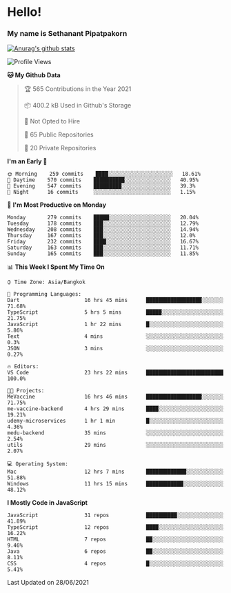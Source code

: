 # Hello!
### My name is Sethanant Pipatpakorn

[![Anurag's github stats](https://github-readme-stats.vercel.app/api?username=thetkpark&count_private=true&show_icons=true&theme=tokyonight)](https://github.com/anuraghazra/github-readme-stats)

<!--START_SECTION:waka-->
![Profile Views](http://img.shields.io/badge/Profile%20Views-6-blue)

**🐱 My Github Data** 

> 🏆 565 Contributions in the Year 2021
 > 
> 📦 400.2 kB Used in Github's Storage 
 > 
> 🚫 Not Opted to Hire
 > 
> 📜 65 Public Repositories 
 > 
> 🔑 20 Private Repositories  
 > 
**I'm an Early 🐤** 

```text
🌞 Morning    259 commits    ████░░░░░░░░░░░░░░░░░░░░░   18.61% 
🌆 Daytime    570 commits    ██████████░░░░░░░░░░░░░░░   40.95% 
🌃 Evening    547 commits    █████████░░░░░░░░░░░░░░░░   39.3% 
🌙 Night      16 commits     ░░░░░░░░░░░░░░░░░░░░░░░░░   1.15%

```
📅 **I'm Most Productive on Monday** 

```text
Monday       279 commits    █████░░░░░░░░░░░░░░░░░░░░   20.04% 
Tuesday      178 commits    ███░░░░░░░░░░░░░░░░░░░░░░   12.79% 
Wednesday    208 commits    ███░░░░░░░░░░░░░░░░░░░░░░   14.94% 
Thursday     167 commits    ███░░░░░░░░░░░░░░░░░░░░░░   12.0% 
Friday       232 commits    ████░░░░░░░░░░░░░░░░░░░░░   16.67% 
Saturday     163 commits    ███░░░░░░░░░░░░░░░░░░░░░░   11.71% 
Sunday       165 commits    ███░░░░░░░░░░░░░░░░░░░░░░   11.85%

```


📊 **This Week I Spent My Time On** 

```text
⌚︎ Time Zone: Asia/Bangkok

💬 Programming Languages: 
Dart                     16 hrs 45 mins      ██████████████████░░░░░░░   71.68% 
TypeScript               5 hrs 5 mins        █████░░░░░░░░░░░░░░░░░░░░   21.75% 
JavaScript               1 hr 22 mins        █░░░░░░░░░░░░░░░░░░░░░░░░   5.86% 
Text                     4 mins              ░░░░░░░░░░░░░░░░░░░░░░░░░   0.3% 
JSON                     3 mins              ░░░░░░░░░░░░░░░░░░░░░░░░░   0.27%

🔥 Editors: 
VS Code                  23 hrs 22 mins      █████████████████████████   100.0%

🐱‍💻 Projects: 
MeVaccine                16 hrs 46 mins      ██████████████████░░░░░░░   71.75% 
me-vaccine-backend       4 hrs 29 mins       ████░░░░░░░░░░░░░░░░░░░░░   19.21% 
udemy-microservices      1 hr 1 min          █░░░░░░░░░░░░░░░░░░░░░░░░   4.36% 
medu-backend             35 mins             ░░░░░░░░░░░░░░░░░░░░░░░░░   2.54% 
utils                    29 mins             ░░░░░░░░░░░░░░░░░░░░░░░░░   2.07%

💻 Operating System: 
Mac                      12 hrs 7 mins       █████████████░░░░░░░░░░░░   51.88% 
Windows                  11 hrs 15 mins      ████████████░░░░░░░░░░░░░   48.12%

```

**I Mostly Code in JavaScript** 

```text
JavaScript               31 repos            ██████████░░░░░░░░░░░░░░░   41.89% 
TypeScript               12 repos            ████░░░░░░░░░░░░░░░░░░░░░   16.22% 
HTML                     7 repos             ██░░░░░░░░░░░░░░░░░░░░░░░   9.46% 
Java                     6 repos             ██░░░░░░░░░░░░░░░░░░░░░░░   8.11% 
CSS                      4 repos             █░░░░░░░░░░░░░░░░░░░░░░░░   5.41%

```



 Last Updated on 28/06/2021
<!--END_SECTION:waka-->
